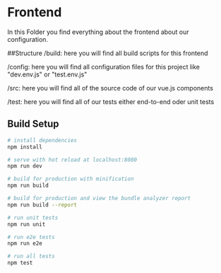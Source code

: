 # Frontend
In this Folder you find everything about the frontend about our configuration.

##Structure
/build: here you will find all build scripts for this frontend

/config: here you will find all configuration files for this project like "dev.env.js" or "test.env.js"

/src: here you will find all of the source code of our vue.js components

/test: here you will find all of our tests either end-to-end oder unit tests 

## Build Setup

``` bash
# install dependencies
npm install

# serve with hot reload at localhost:8080
npm run dev

# build for production with minification
npm run build

# build for production and view the bundle analyzer report
npm run build --report

# run unit tests
npm run unit

# run e2e tests
npm run e2e

# run all tests
npm test
```